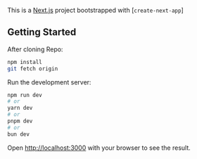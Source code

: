 This is a [Next.js](https://nextjs.org/) project bootstrapped with [`create-next-app`]

## Getting Started

After cloning Repo:
```bash
npm install
git fetch origin
```

Run the development server:

```bash
npm run dev
# or
yarn dev
# or
pnpm dev
# or
bun dev
```

Open [http://localhost:3000](http://localhost:3000) with your browser to see the result.

